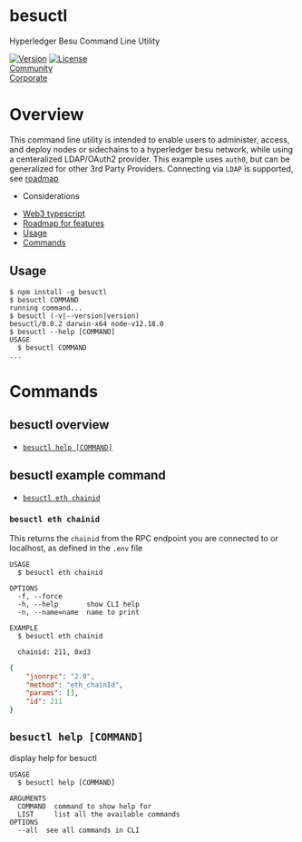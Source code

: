 besuctl
=======

Hyperledger Besu Command Line Utility 

[![Version](https://img.shields.io/npm/v/besuctl.svg)](https://npmjs.org/package/besuctl)
[![License](https://img.shields.io/npm/l/besuctl.svg)](https://github.com/freight-trust/besuctl/blob/master/package.json)  
[Community](https://github.com/freight-chain)  
[Corporate](https://freighttrust.com)  

# Overview

This command line utility is intended to enable users to administer, access, and deploy nodes or sidechains to a hyperledger besu network, while using a centeralized LDAP/OAuth2 provider. This example uses `auth0`, but can be generalized for other 3rd Party Providers. Connecting via `LDAP` is supported, see [roadmap](#roadmap)

- Considerations 
* [Web3 typescript](https://github.com/xf00f/web3x)
* [Roadmap for features](https://documenter.getpostman.com/view/9323065/SztJziuL?version=latest)
* [Usage](##usage)
* [Commands](##commands)

## Usage

```sh-session
$ npm install -g besuctl
$ besuctl COMMAND
running command...
$ besuctl (-v|--version|version)
besuctl/0.0.2 darwin-x64 node-v12.18.0
$ besuctl --help [COMMAND]
USAGE
  $ besuctl COMMAND
...
```

# Commands

## besuctl overview
* [`besuctl help [COMMAND]`](#besuctl-help-command)

## besuctl example command
* [`besuctl eth chainid`](#besuctl-eth-chainid)

### `besuctl eth chainid`

This returns the `chainid` from the RPC endpoint you are connected to or localhost, as defined in the `.env` file

```
USAGE
  $ besuctl eth chainid

OPTIONS
  -f, --force
  -h, --help       show CLI help
  -n, --name=name  name to print

EXAMPLE
  $ besuctl eth chainid
  
  chainid: 211, 0xd3
```


```json
{
    "jsonrpc": "2.0",
    "method": "eth_chainId",
    "params": [],
    "id": 211
}

```


## `besuctl help [COMMAND]`

display help for besuctl

```
USAGE
  $ besuctl help [COMMAND]

ARGUMENTS
  COMMAND  command to show help for
  LIST     list all the available commands
OPTIONS
  --all  see all commands in CLI
```

<!-- commandsstop -->
